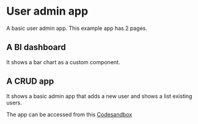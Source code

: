 # User admin app

<p class="description">A basic user admin app. This example app has 2 pages.</p>

## A BI dashboard

It shows a bar chart as a custom component.

## A CRUD app

It shows a basic admin app that adds a new user and shows a list existing users.

The app can be accessed from this [Codesandbox]()
